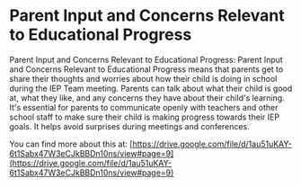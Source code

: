 # Parent Input and Concerns Relevant to Educational Progress
Parent Input and Concerns Relevant to Educational Progress: Parent Input and Concerns Relevant to Educational Progress means that parents get to share their thoughts and worries about how their child is doing in school during the IEP Team meeting. Parents can talk about what their child is good at, what they like, and any concerns they have about their child's learning. It's essential for parents to communicate openly with teachers and other school staff to make sure their child is making progress towards their IEP goals. It helps avoid surprises during meetings and conferences.

You can find more about this at: [https://drive.google.com/file/d/1au51uKAY-6t1Sabx47W3eCJkBBDn10ns/view#page=9](https://drive.google.com/file/d/1au51uKAY-6t1Sabx47W3eCJkBBDn10ns/view#page=9)
